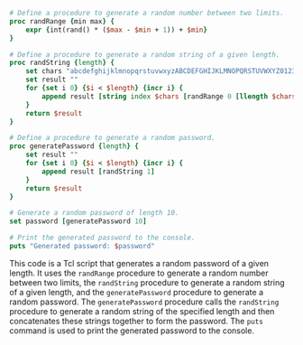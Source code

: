 ```tcl
# Define a procedure to generate a random number between two limits.
proc randRange {min max} {
    expr {int(rand() * ($max - $min + 1)) + $min}
}

# Define a procedure to generate a random string of a given length.
proc randString {length} {
    set chars "abcdefghijklmnopqrstuvwxyzABCDEFGHIJKLMNOPQRSTUVWXYZ0123456789"
    set result ""
    for {set i 0} {$i < $length} {incr i} {
        append result [string index $chars [randRange 0 [llength $chars] - 1]]
    }
    return $result
}

# Define a procedure to generate a random password.
proc generatePassword {length} {
    set result ""
    for {set i 0} {$i < $length} {incr i} {
        append result [randString 1]
    }
    return $result
}

# Generate a random password of length 10.
set password [generatePassword 10]

# Print the generated password to the console.
puts "Generated password: $password"

```

This code is a Tcl script that generates a random password of a given length. It uses the `randRange` procedure to generate a random number between two limits, the `randString` procedure to generate a random string of a given length, and the `generatePassword` procedure to generate a random password. The `generatePassword` procedure calls the `randString` procedure to generate a random string of the specified length and then concatenates these strings together to form the password. The `puts` command is used to print the generated password to the console.